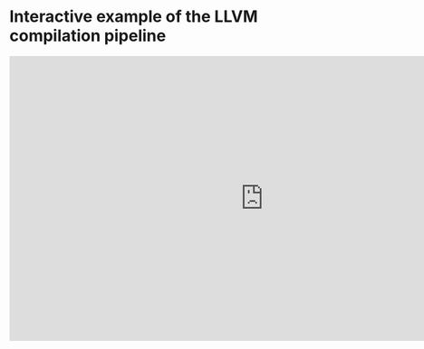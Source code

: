 # Interactive example of the LLVM compilation pipeline

<iframe width="896" height="504" src="https://www.youtube-nocookie.com/embed/i3jjbfr1wzQ?rel=0" frameborder="0" allow="autoplay; encrypted-media" allowfullscreen></iframe>
